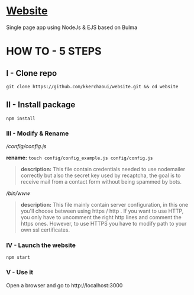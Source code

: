 # [Website](https://kkerchaoui.com/)
Single page app using NodeJs & EJS based on Bulma

# HOW TO - 5 STEPS

## I - Clone repo
```
git clone https://github.com/kkerchaoui/website.git && cd website
```

## II - Install package
```
npm install 
```

### III - Modify & Rename

*/config/config.js*

**rename:** ```touch config/config_example.js config/config.js```

> **description:** This file contain credentials needed to use nodemailer correctly but also the secret key used by recaptcha, the goal is to receive mail from a contact form  without being spammed by bots.

*/bin/www*

>**description:** This file mainly contain server configuration, in this one you'll choose between using https / http . If you want to use HTTP, you only have to uncomment the right http lines and comment the https ones. However, to use HTTPS you have to modify path to your own ssl certificates.

### IV - Launch the website
```
npm start
```

### V - Use it

Open a browser and go to http://localhost:3000
